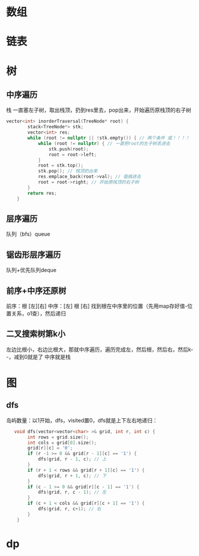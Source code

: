# 数组

# 链表

# 树

## 中序遍历
栈
一直塞左子树，取出栈顶，扔到res里去，pop出来，开始遍历原栈顶的右子树

```c++
vector<int> inorderTraversal(TreeNode* root) {
        stack<TreeNode*> stk;
        vector<int> res;
        while (root != nullptr || !stk.empty()) { // 两个条件 或！！！！
            while (root != nullptr) { // 一直把root的左子树丢进去
                stk.push(root);
                root = root->left;
            }
            root = stk.top();
            stk.pop(); // 栈顶扔出来
            res.emplace_back(root->val); // 值搞进去
            root = root->right; // 开始原栈顶的右子树
        }
        return res;
    }
```

## 层序遍历
队列（bfs）queue


## 锯齿形层序遍历
队列+优先队列deque

## 前序+中序还原树

前序：根 [左][右]
中序：[左] 根 [右]
找到根在中序里的位置（先用map存好值-位置关系，o1查），然后递归

## 二叉搜索树第k小

左边比根小，右边比根大，那就中序遍历，遍历完成左，然后根，然后右，然后k--，减到0就是了
中序就是栈

# 图

## dfs

岛屿数量：以1开始，dfs，visited置0，dfs就是上下左右地递归：

```c++
   void dfs(vector<vector<char> >& grid, int r, int c) {
        int rows = grid.size();
        int cols = grid[0].size();
        grid[r][c] = '0';
        if (r -1 >= 0 && grid[r - 1][c] == '1') {
            dfs(grid, r - 1, c); // 上
        }
        if (r + 1 < rows && grid[r + 1][c] == '1') {
            dfs(grid, r + 1, c); // 下
        }
        if (c - 1 >= 0 && grid[r][c - 1] == '1') {
            dfs(grid, r, c - 1); // 左
        }
        if (c + 1 < cols && grid[r][c + 1] == '1') {
            dfs(grid, r, c+1); // 右
        }
    }
```

# dp
